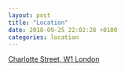 ```yaml
---
layout: post
title: "Location"
date: 2018-09-25 22:02:28 +0100
categories: location
---
```


<a target="_blank" href="https://goo.gl/maps/1ZSu3c7wPLJ2">
Charlotte Street, W1 London 
</a>

